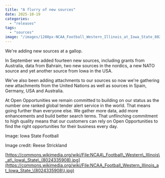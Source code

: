 ```yaml
---
title: "A flurry of new sources"
date: 2025-10-19
categories: 
  - "releases"
tags: 
  - "sources"
image: "/images/1280px-NCAA_Football_Western_Illinois_at_Iowa_State_8024335908.jpg"
---
```


We're adding new sources at a gallop.

In September we added fourteen new sources, including grants from Australia, data from Bahrain, two new sources in the nordics, a new NATO source and yet another source from Iowa in the USA.

We've also been adding attachments to our sources so now we're gathering new attachments from the United Nations as well as sources in Spain, Germany, USA and Australia.

At Open Opportunities we remain committed to building on our status as the number one ranked global tender alert service in the world. That means going further than everyone else. We gather more data, add more enhancements and build better search terms. That unflinching commitment to high quality means that our customers can rely on Open Opportunities to find the right opportunities for their business every day.

Image: Iowa State Football

Image credit: Reese Strickland

[https://commons.wikimedia.org/wiki/File:NCAA\_Football\_Western\_Illinois\_at\_Iowa\_State\_(8024335908).jpg](https://commons.wikimedia.org/wiki/File:NCAA_Football_Western_Illinois_at_Iowa_State_\(8024335908\).jpg)

